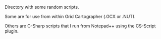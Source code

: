 Directory with some random scripts.

Some are for use from within Grid Cartographer (.GCX or .NUT).

Others are C-Sharp scripts that I run from Notepad++ using the CS-Script plugin.
